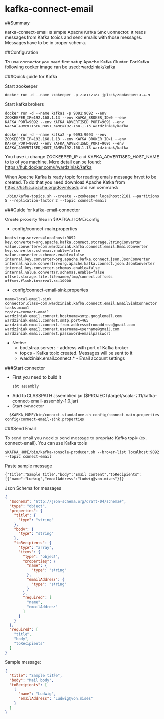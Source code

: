# kafka-connect-email

##Summary

kafka-connect-email is simple Apache Kafka Sink Connector. It reads messages from Kafka topics and send emails with those messages. Messages have to be in proper schema.


##Configuration

To use connector you need first setup Apache Kafka Cluster. For Kafka following docker image can be used: wardziniak/kafka

###Quick guide for Kafka

Start zookeeper
```
docker run -d --name zookeeper -p 2181:2181 jplock/zookeeper:3.4.9
```

Start kafka brokers
```
docker run -d --name kafka1 -p 9092:9092 --env ZOOKEEPER_IP=192.168.1.13 --env KAFKA_BROKER_ID=0 --env KAFKA_PORT=9092 --env KAFKA_ADVERTISED_PORT=9092 --env KAFKA_ADVERTISED_HOST_NAME=192.168.1.13 wardziniak/kafka
```

```
docker run -d --name kafka2 -p 9093:9093 --env ZOOKEEPER_IP=192.168.1.13 --env KAFKA_BROKER_ID=1 --env KAFKA_PORT=9093 --env KAFKA_ADVERTISED_PORT=9093 --env KAFKA_ADVERTISED_HOST_NAME=192.168.1.13 wardziniak/kafka
```

You have to change ZOOKEEPER_IP and KAFKA_ADVERTISED_HOST_NAME to ip of you machine.
More detail can be found:
https://hub.docker.com/r/wardziniak/kafka

When Apache Kafka is ready topic for reading emails message havet to be created. To do that you need download Apache Kafka from https://kafka.apache.org/downloads and run command:
```
./bin/kafka-topics.sh --create --zookeeper localhost:2181 --partitions 5 --replication-factor 2 --topic connect-email
```


###Guide for kafka-email-connector

Create property files in $KAFKA_HOME/config

* config/connect-main.properties
```properties
bootstrap.servers=localhost:9092
key.converter=org.apache.kafka.connect.storage.StringConverter
value.converter=com.wardziniak.kafka.connect.email.EmailConverter
key.converter.schemas.enable=false
value.converter.schemas.enable=false
internal.key.converter=org.apache.kafka.connect.json.JsonConverter
internal.value.converter=org.apache.kafka.connect.json.JsonConverter
internal.key.converter.schemas.enable=false
internal.value.converter.schemas.enable=false
offset.storage.file.filename=/tmp/connect.offsets
offset.flush.interval.ms=10000
```

* config/connect-email-sink.properties
```properties
name=local-email-sink
connector.class=com.wardziniak.kafka.connect.email.EmailSinkConnector
tasks.max=1
topics=connect-email
wardziniak.email.connect.hostname=smtp.googlemail.com
wardziniak.email.connect.smtp.port=465
wardziniak.email.connect.from.address=fromaddress@gmail.com
wardziniak.email.connect.username=username@gmail.com
wardziniak.email.connect.passoword=emailpassword
```
* Notice
  * bootstrap.servers - address with port of Kafka broker
  * topics - Kafka topic created. Messages will be sent to it
  * wardziniak.email.connect.* - Email account settings

###Start connector

* First you need to build it
  ```
  sbt assembly
  ```
* Add to CLASSPATH assemblied jar ($PROJECT/target/scala-2.11/kafka-connect-email-assembly-1.0.jar)
* Start connector
```
  $KAFKA_HOME/bin/connect-standalone.sh config/connect-main.properties config/connect-email-sink.properties
```

###Send Email

To send email you need to send message to propriate Kafka topic (ex. connect-email). You can use Kafka tools
```
$KAFKA_HOME/bin/kafka-console-producer.sh --broker-list localhost:9092 --topic connect-email
```
Paste sample message
```
{"title":"Sample title","body":"Email content","toRecipients":[{"name":"Ludwig","emailAddress":"Ludwig@von.mises"}]}
```

Json Schema for messages
```json
{
  "$schema": "http://json-schema.org/draft-04/schema#",
  "type": "object",
  "properties": {
    "title": {
      "type": "string"
    },
    "body": {
      "type": "string"
    },
    "toRecipients": {
      "type": "array",
      "items": {
        "type": "object",
        "properties": {
          "name": {
            "type": "string"
          },
          "emailAddress": {
            "type": "string"
          }
        },
        "required": [
          "name",
          "emailAddress"
        ]
      }
    }
  },
  "required": [
    "title",
    "body",
    "toRecipients"
  ]
}
```
Sample message:
```json
{
  "title": "Sample title",
  "body": "Mail body",
  "toRecipients": [
    {
      "name": "Ludwig",
      "emailAddress": "Ludwig@von.mises"
    }
  ]
}
```

